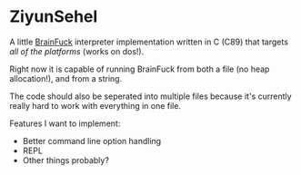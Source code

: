 # ZiyunSehel

A little [BrainFuck](https://en.wikipedia.org/wiki/Brainfuck) interpreter implementation written in C (C89)
that targets *all of the platforms* (works on dos!).

Right now it is capable of running BrainFuck from both a file (no heap allocation!),
and from a string.

The code should also be seperated into multiple files because it's currently
really hard to work with everything in one file.

Features I want to implement:
* Better command line option handling
* REPL
* Other things probably?
